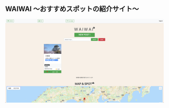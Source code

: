  ## WAIWAI 〜おすすめスポットの紹介サイト〜
 ![トップページ](https://github.com/T-SGR3u/waiwai/blob/master/%E3%82%B9%E3%82%AF%E3%83%AA%E3%83%BC%E3%83%B3%E3%82%B7%E3%83%A7%E3%83%83%E3%83%88%202020-07-14%2022.51.53.png)
 
